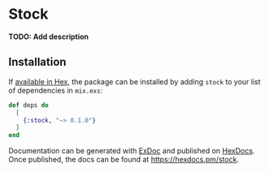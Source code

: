 # Stock

**TODO: Add description**

## Installation

If [available in Hex](https://hex.pm/docs/publish), the package can be installed
by adding `stock` to your list of dependencies in `mix.exs`:

```elixir
def deps do
  [
    {:stock, "~> 0.1.0"}
  ]
end
```

Documentation can be generated with [ExDoc](https://github.com/elixir-lang/ex_doc)
and published on [HexDocs](https://hexdocs.pm). Once published, the docs can
be found at <https://hexdocs.pm/stock>.

